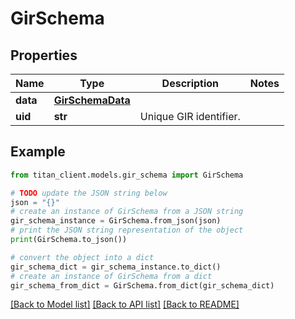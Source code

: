 # GirSchema


## Properties

Name | Type | Description | Notes
------------ | ------------- | ------------- | -------------
**data** | [**GirSchemaData**](GirSchemaData.md) |  | 
**uid** | **str** | Unique GIR identifier. | 

## Example

```python
from titan_client.models.gir_schema import GirSchema

# TODO update the JSON string below
json = "{}"
# create an instance of GirSchema from a JSON string
gir_schema_instance = GirSchema.from_json(json)
# print the JSON string representation of the object
print(GirSchema.to_json())

# convert the object into a dict
gir_schema_dict = gir_schema_instance.to_dict()
# create an instance of GirSchema from a dict
gir_schema_from_dict = GirSchema.from_dict(gir_schema_dict)
```
[[Back to Model list]](../README.md#documentation-for-models) [[Back to API list]](../README.md#documentation-for-api-endpoints) [[Back to README]](../README.md)


